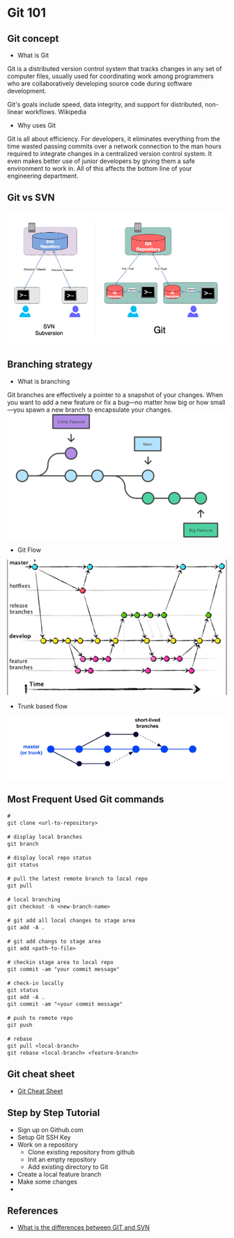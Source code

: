# Git 101

## Git concept

- What is Git

Git is a distributed version control system that tracks changes in any set of computer files, 
usually used for coordinating work among programmers who are collaboratively developing source code during software development. 

Git's goals include speed, data integrity, and support for distributed, non-linear workflows. Wikipedia

- Why uses Git

Git is all about efficiency. 
For developers, it eliminates everything from the time wasted passing commits over a network connection to the man hours required to integrate changes in a centralized version control system. 
It even makes better use of junior developers by giving them a safe environment to work in. 
All of this affects the bottom line of your engineering department.

## Git vs SVN

![Git vs SVN](images/Git-vs-Svn.png)

## Branching strategy

- What is branching

Git branches are effectively a pointer to a snapshot of your changes. 
When you want to add a new feature or fix a bug—no matter how big or how small—you spawn a new branch to encapsulate your changes.
![Git Branching](images/git-branching.svg)


- Git Flow

![Git Flow](images/git-flow.png)

- Trunk based flow

![Trunk based flow](images/trunk-based-flow.png)

## Most Frequent Used Git commands

```
#
git clone <url-to-repository>

# display local branches
git branch

# display local repo status
git status

# pull the latest remote branch to local repo
git pull

# local branching
git checkout -b <new-branch-name>

# git add all local changes to stage area
git add -A . 

# git add changs to stage area
git add <path-to-file>

# checkin stage area to local repo
git commit -am "your commit message"

# check-in locally
git status
git add -A . 
git commit -am "<your commit message"

# push to remote repo
git push 

# rebase
git pull <local-branch>
git rebase <local-branch> <feature-branch>

```

## Git cheat sheet

- [Git Cheat Sheet](https://www.atlassian.com/git/tutorials/atlassian-git-cheatsheet)

## Step by Step Tutorial

- Sign up on Github.com
- Setup Git SSH Key
- Work on a repository
  - Clone existing repository from github
  - Init an empty repository
  - Add existing directory to Git
- Create a local feature branch
- Make some changes
- 

## References

- [What is the differences between GIT and SVN](https://www.linkedin.com/pulse/what-differences-between-git-svn-kareem-zock/)